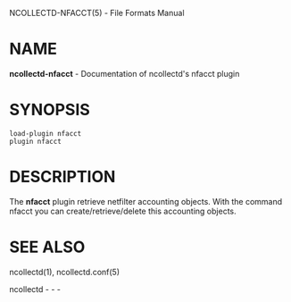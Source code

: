 NCOLLECTD-NFACCT(5) - File Formats Manual

# NAME

**ncollectd-nfacct** - Documentation of ncollectd's nfacct plugin

# SYNOPSIS

	load-plugin nfacct
	plugin nfacct

# DESCRIPTION

The **nfacct** plugin retrieve netfilter accounting objects.
With the command nfacct you can create/retrieve/delete
this accounting objects.

# SEE ALSO

ncollectd(1),
ncollectd.conf(5)

ncollectd - - -
